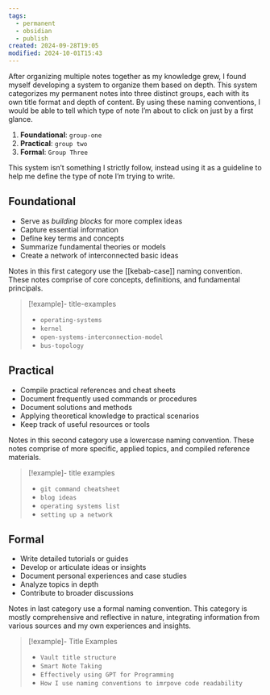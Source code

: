 ```yaml
---
tags:
  - permanent
  - obsidian
  - publish
created: 2024-09-28T19:05
modified: 2024-10-01T15:43
---
```

After organizing multiple notes together as my knowledge grew, I found myself developing a system to organize them based on depth. This system categorizes my permanent notes into three distinct groups, each with its own title format and depth of content. By using these naming conventions, I would be able to tell which type of note I’m about to click on just by a first glance.

1. **Foundational**: `group-one`
2. **Practical**: `group two`
3. **Formal**: `Group Three`

This system isn’t something I strictly follow, instead using it as a guideline to help me define the type of note I’m trying to write.

## Foundational

- Serve as *building blocks* for more complex ideas
- Capture essential information
- Define key terms and concepts
- Summarize fundamental theories or models
- Create a network of interconnected basic ideas

Notes in this first category use the [[kebab-case]] naming convention. These notes comprise of core concepts, definitions, and fundamental principals.

> [!example]- title-examples
> - `operating-systems`
> - `kernel`
> - `open-systems-interconnection-model`
> - `bus-topology`

## Practical

- Compile practical references and cheat sheets
- Document frequently used commands or procedures
- Document solutions and methods
- Applying theoretical knowledge to practical scenarios
- Keep track of useful resources or tools

Notes in this second category use a lowercase naming convention. These notes comprise of more specific, applied topics, and compiled reference materials.

> [!example]- title examples
> - `git command cheatsheet`
> - `blog ideas`
> - `operating systems list`
> - `setting up a network`

## Formal

- Write detailed tutorials or guides
- Develop or articulate ideas or insights
- Document personal experiences and case studies
- Analyze topics in depth
- Contribute to broader discussions

Notes in last category use a formal naming convention. This category is mostly comprehensive and reflective in nature, integrating information from various sources and my own experiences and insights.

> [!example]- Title Examples
> - `Vault title structure`
> - `Smart Note Taking`
> - `Effectively using GPT for Programming`
> - `How I use naming conventions to imrpove code readability`